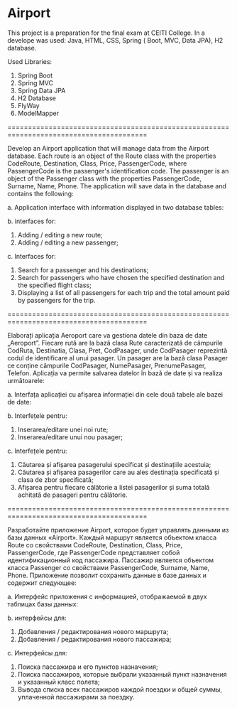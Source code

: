 # Airport

This project is a preparation for the final exam at CEITI College. In a develope was used: Java, HTML, CSS, Spring (
Boot, MVC, Data JPA), H2 database.

Used Libraries:

1) Spring Boot
2) Spring MVC
3) Spring Data JPA
4) H2 Database
5) FlyWay
6) ModelMapper

========================================================================================

Develop an Airport application that will manage data from the Airport database. Each route is an object of the Route
class with the properties CodeRoute, Destination, Class, Price, PassengerCode, where PassengerCode is the passenger's
identification code. The passenger is an object of the Passenger class with the properties PassengerCode, Surname, Name,
Phone. The application will save data in the database and contains the following:

a. Application interface with information displayed in two database tables:

b. interfaces for:

1) Adding / editing a new route;
2) Adding / editing a new passenger;

c. Interfaces for:

1) Search for a passenger and his destinations;
2) Search for passengers who have chosen the specified destination and the specified flight class;
3) Displaying a list of all passengers for each trip and the total amount paid by passengers for the trip.

========================================================================================

Elaborați aplicația Aeroport care va gestiona datele din baza de date „Aeroport”. Fiecare rută are la bază clasa Rute
caracterizată de câmpurile CodRuta, Destinatia, Clasa, Pret, CodPasager, unde CodPasager reprezintă codul de
identificare al unui pasager. Un pasager are la bază clasa Pasager ce conține câmpurile CodPasager, NumePasager,
PrenumePasager, Telefon. Aplicația va permite salvarea datelor în bază de date și va realiza următoarele:

a. Interfața aplicației cu afișarea informației din cele două tabele ale bazei de date:

b. Interfețele pentru:

1) Inserarea/editare unei noi rute;
2) Inserarea/editare unui nou pasager;

c. Interfețele pentru:

1) Căutarea și afișarea pasagerului specificat și destinațiile acestuia;
2) Căutarea și afișarea pasagerilor care au ales destinația specificată și clasa de zbor specificată;
3) Afișarea pentru fiecare călătorie a listei pasagerilor și suma totală achitată de pasageri pentru călătorie.

========================================================================================

Разработайте приложение Airport, которое будет управлять данными из базы данных «Airport». Каждый маршрут является
объектом класса Route со свойствами CodeRoute, Destination, Class, Price, PassengerCode, где PassengerCode представляет
собой идентификационный код пассажира. Пассажир является объектом класса Passenger со свойствами PassengerCode, Surname,
Name, Phone. Приложение позволит сохранить данные в базе данных и содержит следующее:

a. Интерфейс приложения с информацией, отображаемой в двух таблицах базы данных:

b. интерфейсы для:

1) Добавления / редактирования нового маршрута;
2) Добавления / редактирования нового пассажира;

c. Интерфейсы для:

1) Поиска пассажира и его пунктов назначения;
2) Поиска пассажиров, которые выбрали указанный пункт назначения и указанный класс полета;
3) Вывода списка всех пассажиров каждой поездки и общей суммы, уплаченной пассажирами за поездку.
